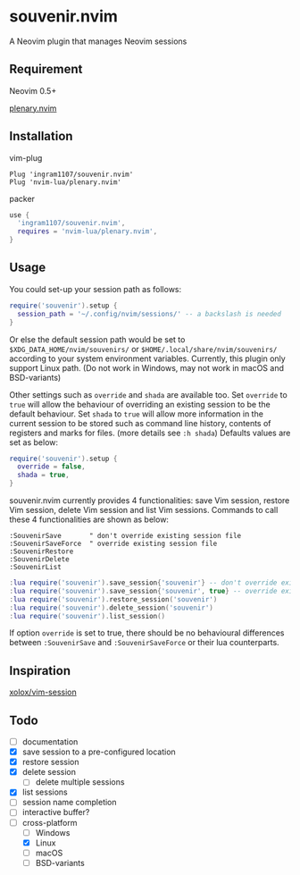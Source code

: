 # souvenir.nvim
A Neovim plugin that manages Neovim sessions

## Requirement
Neovim 0.5+

[plenary.nvim](https://github.com/nvim-lua/plenary.nvim)

## Installation
vim-plug

```viml
Plug 'ingram1107/souvenir.nvim'
Plug 'nvim-lua/plenary.nvim'
```

packer

```lua
use {
  'ingram1107/souvenir.nvim',
  requires = 'nvim-lua/plenary.nvim',
}
```

## Usage

You could set-up your session path as follows:

```lua
require('souvenir').setup {
  session_path = '~/.config/nvim/sessions/' -- a backslash is needed
}
```

Or else the default session path would be set to
`$XDG_DATA_HOME/nvim/souvenirs/` or `$HOME/.local/share/nvim/souvenirs/`
according to your system environment variables. Currently, this plugin only
support Linux path. (Do not work in Windows, may not work in macOS and
BSD-variants)

Other settings such as `override` and `shada` are available too. Set `override`
to `true` will allow the behaviour of overriding an existing session to be the
default behaviour. Set `shada` to `true` will allow more information in the
current session to be stored such as command line history, contents of registers
and marks for files. (more details see `:h shada`) Defaults values are set as
below:

```lua
require('souvenir').setup {
  override = false,
  shada = true,
}
```

souvenir.nvim currently provides 4 functionalities: save Vim session, restore
Vim session, delete Vim session and list Vim sessions. Commands to call these 4
functionalities are shown as below:

```viml
:SouvenirSave       " don't override existing session file
:SouvenirSaveForce  " override existing session file
:SouvenirRestore
:SouvenirDelete
:SouvenirList
```

```lua
:lua require('souvenir').save_session{'souvenir'} -- don't override existing session file
:lua require('souvenir').save_session{'souvenir', true} -- override exisitng session file
:lua require('souvenir').restore_session('souvenir')
:lua require('souvenir').delete_session('souvenir')
:lua require('souvenir').list_session()
```

If option `override` is set to true, there should be no behavioural differences
between `:SouvenirSave` and `:SouvenirSaveForce` or their lua counterparts.

## Inspiration

[xolox/vim-session](https://github.com/xolox/vim-session)

## Todo
- [ ] documentation
- [x] save session to a pre-configured location
- [x] restore session
- [x] delete session
  - [ ] delete multiple sessions
- [x] list sessions
- [ ] session name completion
- [ ] interactive buffer?
- [ ] cross-platform
  - [ ] Windows
  - [x] Linux
  - [ ] macOS
  - [ ] BSD-variants
